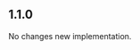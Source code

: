 <!-- https://developers.home-assistant.io/docs/add-ons/presentation#keeping-a-changelog -->

## 1.1.0
No changes new implementation.

